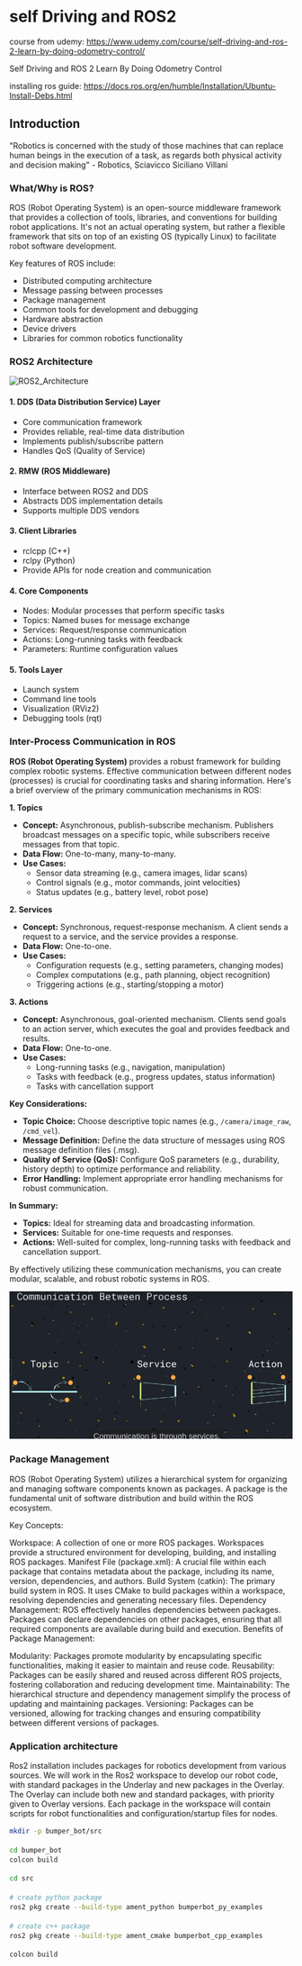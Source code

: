 # self Driving and ROS2
course from udemy: https://www.udemy.com/course/self-driving-and-ros-2-learn-by-doing-odometry-control/

Self Driving and ROS 2 Learn By Doing Odometry Control


installing ros guide: https://docs.ros.org/en/humble/Installation/Ubuntu-Install-Debs.html


## Introduction
"Robotics is concerned with the study of those machines that can replace human beings in the execution of a task, as regards both physical activity and decision making"  - Robotics, Sciavicco Siciliano Villani

### What/Why is ROS?

ROS (Robot Operating System) is an open-source middleware framework that provides a collection of tools, libraries, and conventions for building robot applications. It's not an actual operating system, but rather a flexible framework that sits on top of an existing OS (typically Linux) to facilitate robot software development.

Key features of ROS include:
- Distributed computing architecture
- Message passing between processes
- Package management
- Common tools for development and debugging
- Hardware abstraction
- Device drivers
- Libraries for common robotics functionality

### ROS2 Architecture
![ROS2_Architecture](https://automaticaddison.com/wp-content/uploads/2021/11/ros-architecture.jpg)

#### 1. DDS (Data Distribution Service) Layer
- Core communication framework
- Provides reliable, real-time data distribution
- Implements publish/subscribe pattern
- Handles QoS (Quality of Service)

#### 2. RMW (ROS Middleware)
- Interface between ROS2 and DDS
- Abstracts DDS implementation details
- Supports multiple DDS vendors

#### 3. Client Libraries
- rclcpp (C++)
- rclpy (Python)
- Provide APIs for node creation and communication

#### 4. Core Components
- Nodes: Modular processes that perform specific tasks
- Topics: Named buses for message exchange
- Services: Request/response communication
- Actions: Long-running tasks with feedback
- Parameters: Runtime configuration values

#### 5. Tools Layer
- Launch system
- Command line tools
- Visualization (RViz2)
- Debugging tools (rqt)


### Inter-Process Communication in ROS

**ROS (Robot Operating System)** provides a robust framework for building complex robotic systems. Effective communication between different nodes (processes) is crucial for coordinating tasks and sharing information. Here's a brief overview of the primary communication mechanisms in ROS:

**1. Topics**

* **Concept:** Asynchronous, publish-subscribe mechanism. Publishers broadcast messages on a specific topic, while subscribers receive messages from that topic.
* **Data Flow:** One-to-many, many-to-many.
* **Use Cases:** 
    * Sensor data streaming (e.g., camera images, lidar scans)
    * Control signals (e.g., motor commands, joint velocities)
    * Status updates (e.g., battery level, robot pose)

**2. Services**

* **Concept:** Synchronous, request-response mechanism. A client sends a request to a service, and the service provides a response.
* **Data Flow:** One-to-one.
* **Use Cases:** 
    * Configuration requests (e.g., setting parameters, changing modes)
    * Complex computations (e.g., path planning, object recognition)
    * Triggering actions (e.g., starting/stopping a motor)

**3. Actions**

* **Concept:** Asynchronous, goal-oriented mechanism. Clients send goals to an action server, which executes the goal and provides feedback and results.
* **Data Flow:** One-to-one.
* **Use Cases:** 
    * Long-running tasks (e.g., navigation, manipulation)
    * Tasks with feedback (e.g., progress updates, status information)
    * Tasks with cancellation support

**Key Considerations:**

* **Topic Choice:** Choose descriptive topic names (e.g., `/camera/image_raw`, `/cmd_vel`).
* **Message Definition:** Define the data structure of messages using ROS message definition files (.msg).
* **Quality of Service (QoS):** Configure QoS parameters (e.g., durability, history depth) to optimize performance and reliability.
* **Error Handling:** Implement appropriate error handling mechanisms for robust communication.

**In Summary:**

* **Topics:** Ideal for streaming data and broadcasting information.
* **Services:** Suitable for one-time requests and responses.
* **Actions:** Well-suited for complex, long-running tasks with feedback and cancellation support.

By effectively utilizing these communication mechanisms, you can create modular, scalable, and robust robotic systems in ROS.

![communication type](img/comm_type.png)

### Package Management

ROS (Robot Operating System) utilizes a hierarchical system for organizing and managing software components known as packages. A package is the fundamental unit of software distribution and build within the ROS ecosystem.

Key Concepts:

Workspace: A collection of one or more ROS packages. Workspaces provide a structured environment for developing, building, and installing ROS packages.
Manifest File (package.xml): A crucial file within each package that contains metadata about the package, including its name, version, dependencies, and authors.
Build System (catkin): The primary build system in ROS. It uses CMake to build packages within a workspace, resolving dependencies and generating necessary files.
Dependency Management: ROS effectively handles dependencies between packages. Packages can declare dependencies on other packages, ensuring that all required components are available during build and execution.
Benefits of Package Management:

Modularity: Packages promote modularity by encapsulating specific functionalities, making it easier to maintain and reuse code.
Reusability: Packages can be easily shared and reused across different ROS projects, fostering collaboration and reducing development time.
Maintainability: The hierarchical structure and dependency management simplify the process of updating and maintaining packages.
Versioning: Packages can be versioned, allowing for tracking changes and ensuring compatibility between different versions of packages.

### Application architecture
Ros2 installation includes packages for robotics development from various sources. We will work in the Ros2 workspace to develop our robot code, with standard packages in the Underlay and new packages in the Overlay. The Overlay can include both new and standard packages, with priority given to Overlay versions. Each package in the workspace will contain scripts for robot functionalities and configuration/startup files for nodes.

```bash
mkdir -p bumper_bot/src

cd bumper_bot 
colcon build

cd src

# create python package
ros2 pkg create --build-type ament_python bumperbot_py_examples

# create c++ package
ros2 pkg create --build-type ament_cmake bumperbot_cpp_examples

colcon build
```